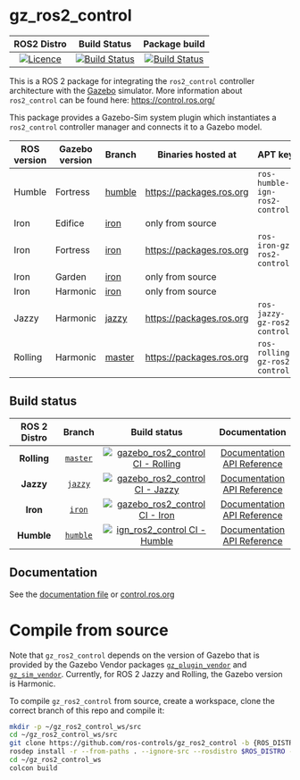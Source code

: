 # gz_ros2_control

ROS2 Distro | Build Status | Package build |
:---------: | :----: | :----------: |
[![Licence](https://img.shields.io/badge/License-Apache%202.0-blue.svg)](https://opensource.org/licenses/Apache-2.0) |  [![Build Status](https://build.ros2.org/buildStatus/icon?job=Jdev__gz_ros2_control__ubuntu_noble_amd64)](https://build.ros2.org/job/Jdev__gz_ros2_control__ubuntu_noble_amd64/) |  [![Build Status](https://build.ros2.org/buildStatus/icon?job=Jbin_uN64__gz_ros2_control__ubuntu_noble_amd64__binary)](https://build.ros2.org/job/Jbin_uN64__gz_ros2_control__ubuntu_noble_amd64__binary/) |

This is a ROS 2 package for integrating the `ros2_control` controller architecture with the [Gazebo](http://gazebosim.org/) simulator.
More information about `ros2_control` can be found here: https://control.ros.org/

This package provides a Gazebo-Sim system plugin which instantiates a `ros2_control` controller manager and connects it to a Gazebo model.

ROS version | Gazebo version | Branch | Binaries hosted at | APT key
-- | -- | -- | -- | --
Humble | Fortress | [humble](https://github.com/ros-controls/gz_ros2_control/tree/humble) | https://packages.ros.org | `ros-humble-ign-ros2-control`
Iron | Edifice | [iron](https://github.com/ros-controls/gz_ros2_control/tree/iron) | only from source |
Iron | Fortress | [iron](https://github.com/ros-controls/gz_ros2_control/tree/iron) | https://packages.ros.org | `ros-iron-gz-ros2-control`
Iron | Garden | [iron](https://github.com/ros-controls/gz_ros2_control/tree/iron) | only from source |
Iron | Harmonic | [iron](https://github.com/ros-controls/gz_ros2_control/tree/iron) | only from source |
Jazzy | Harmonic | [jazzy](https://github.com/ros-controls/gz_ros2_control/tree/jazzy) | https://packages.ros.org | `ros-jazzy-gz-ros2-control`
Rolling | Harmonic | [master](https://github.com/ros-controls/gz_ros2_control/tree/master) | https://packages.ros.org | `ros-rolling-gz-ros2-control`

## Build status

ROS 2 Distro | Branch | Build status | Documentation
:----------: | :----: | :----------: | :-----------:
**Rolling** | [`master`](https://github.com/ros-controls/gz_ros2_control/tree/master) | [![gazebo_ros2_control CI - Rolling](https://github.com/ros-controls/gz_ros2_control/actions/workflows/ci-rolling.yaml/badge.svg?branch=master)](https://github.com/ros-controls/gz_ros2_control/actions/workflows/ci-rolling.yaml) | [Documentation](https://control.ros.org/rolling/index.html) <br /> [API Reference](https://control.ros.org/rolling/doc/api/index.html)
**Jazzy** | [`jazzy`](https://github.com/ros-controls/gz_ros2_control/tree/jazzy) | [![gazebo_ros2_control CI - Jazzy](https://github.com/ros-controls/gz_ros2_control/actions/workflows/ci-jazzy.yaml/badge.svg?branch=master)](https://github.com/ros-controls/gz_ros2_control/actions/workflows/ci-jazzy.yaml) | [Documentation](https://control.ros.org/jazzy/index.html) <br /> [API Reference](https://control.ros.org/jazzy/doc/api/index.html)
**Iron** | [`iron`](https://github.com/ros-controls/gz_ros2_control/tree/iron) | [![gazebo_ros2_control CI - Iron](https://github.com/ros-controls/gz_ros2_control/actions/workflows/ci-iron.yaml/badge.svg?branch=iron)](https://github.com/ros-controls/gz_ros2_control/actions/workflows/ci-iron.yaml) | [Documentation](https://control.ros.org/iron/index.html) <br /> [API Reference](https://control.ros.org/iron/doc/api/index.html)
**Humble** | [`humble`](https://github.com/ros-controls/gz_ros2_control/tree/humble) | [![ign_ros2_control CI - Humble](https://github.com/ros-controls/gz_ros2_control/actions/workflows/ci-humble.yaml/badge.svg?branch=humble)](https://github.com/ros-controls/gz_ros2_control/actions/workflows/ci-humble.yaml) | [Documentation](https://control.ros.org/humble/index.html) <br /> [API Reference](https://control.ros.org/humble/doc/api/index.html)

## Documentation
See the [documentation file](doc/index.rst) or [control.ros.org](https://control.ros.org/master/doc/gz_ros2_control/doc/index.html)

# Compile from source

Note that `gz_ros2_control` depends on the version of Gazebo that is
provided by the Gazebo Vendor packages [`gz_plugin_vendor`](https://github.com/gazebo-release/gz_plugin_vendor) and [`gz_sim_vendor`](https://github.com/gazebo-release/gz_sim_vendor).
Currently, for ROS 2 Jazzy and Rolling, the Gazebo version is Harmonic.

To compile `gz_ros2_control` from source, create a workspace, clone the correct branch of this repo and compile it:

```bash
mkdir -p ~/gz_ros2_control_ws/src
cd ~/gz_ros2_control_ws/src
git clone https://github.com/ros-controls/gz_ros2_control -b {ROS_DISTRO}
rosdep install -r --from-paths . --ignore-src --rosdistro $ROS_DISTRO -y
cd ~/gz_ros2_control_ws
colcon build
```
